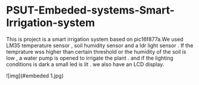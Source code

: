 # PSUT-Embeded-systems-Smart-Irrigation-system
This is project is a smart irrigation system based on pic16f877a.We used LM35 temperature sensor , soil humidity sensor and a ldr light sensor . If the temprature wss higher than certain threshold or the humidity of the soil is low , a water pump is opened to irrigate the plant . and if the lighting conditions is dark a small led is lit . we also have an LCD display.

![img](#embeded 1.jpg)
